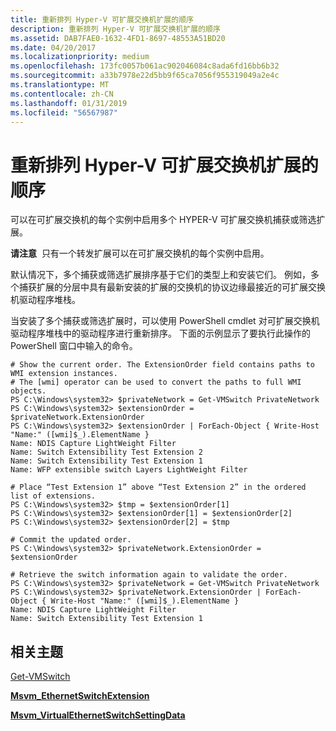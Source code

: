 ```yaml
---
title: 重新排列 Hyper-V 可扩展交换机扩展的顺序
description: 重新排列 Hyper-V 可扩展交换机扩展的顺序
ms.assetid: DAB7FAE0-1632-4FD1-8697-48553A51BD20
ms.date: 04/20/2017
ms.localizationpriority: medium
ms.openlocfilehash: 173fc0057b061ac902046084c8ada6fd16bb6b32
ms.sourcegitcommit: a33b7978e22d5bb9f65ca7056f955319049a2e4c
ms.translationtype: MT
ms.contentlocale: zh-CN
ms.lasthandoff: 01/31/2019
ms.locfileid: "56567987"
---
```

# <a name="reordering-hyper-v-extensible-switch-extensions"></a>重新排列 Hyper-V 可扩展交换机扩展的顺序


可以在可扩展交换机的每个实例中启用多个 HYPER-V 可扩展交换机捕获或筛选扩展。

**请注意**  只有一个转发扩展可以在可扩展交换机的每个实例中启用。

 

默认情况下，多个捕获或筛选扩展排序基于它们的类型上和安装它们。 例如，多个捕获扩展的分层中具有最新安装的扩展的交换机的协议边缘最接近的可扩展交换机驱动程序堆栈。

当安装了多个捕获或筛选扩展时，可以使用 PowerShell cmdlet 对可扩展交换机驱动程序堆栈中的驱动程序进行重新排序。 下面的示例显示了要执行此操作的 PowerShell 窗口中输入的命令。

``` syntax
# Show the current order. The ExtensionOrder field contains paths to WMI extension instances.
# The [wmi] operator can be used to convert the paths to full WMI objects. 
PS C:\Windows\system32> $privateNetwork = Get-VMSwitch PrivateNetwork
PS C:\Windows\system32> $extensionOrder = $privateNetwork.ExtensionOrder
PS C:\Windows\system32> $extensionOrder | ForEach-Object { Write-Host "Name:" ([wmi]$_).ElementName }
Name: NDIS Capture LightWeight Filter
Name: Switch Extensibility Test Extension 2
Name: Switch Extensibility Test Extension 1
Name: WFP extensible switch Layers LightWeight Filter

# Place “Test Extension 1” above “Test Extension 2” in the ordered list of extensions.
PS C:\Windows\system32> $tmp = $extensionOrder[1]
PS C:\Windows\system32> $extensionOrder[1] = $extensionOrder[2]
PS C:\Windows\system32> $extensionOrder[2] = $tmp

# Commit the updated order.
PS C:\Windows\system32> $privateNetwork.ExtensionOrder = $extensionOrder

# Retrieve the switch information again to validate the order.
PS C:\Windows\system32> $privateNetwork = Get-VMSwitch PrivateNetwork
PS C:\Windows\system32> $privateNetwork.ExtensionOrder | ForEach-Object { Write-Host "Name:" ([wmi]$_).ElementName }
Name: NDIS Capture LightWeight Filter
Name: Switch Extensibility Test Extension 1
```

## <a name="related-topics"></a>相关主题


[Get-VMSwitch](https://technet.microsoft.com/library/hh848499.aspx)

[**Msvm\_EthernetSwitchExtension**](https://msdn.microsoft.com/library/hh850139)

[**Msvm\_VirtualEthernetSwitchSettingData**](https://msdn.microsoft.com/library/hh850246)

 

 






